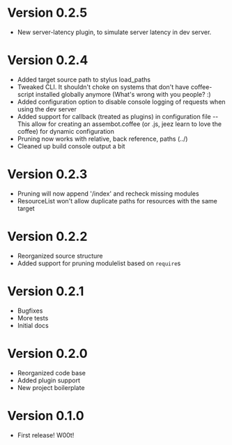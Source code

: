 # Version 0.2.5
- New server-latency plugin, to simulate server latency in dev server.


# Version 0.2.4
- Added target source path to stylus load_paths
- Tweaked CLI. It shouldn't choke on systems that don't have coffee-script 
  installed globally anymore (What's wrong with you people? :)
- Added configuration option to disable console logging of requests when
  using the dev server
- Added support for callback (treated as plugins) in configuration file --
  This allow for creating an assembot.coffee (or .js, jeez learn to love
  the coffee) for dynamic configuration
- Pruning now works with relative, back reference, paths (../)
- Cleaned up build console output a bit


# Version 0.2.3
- Pruning will now append '/index' and recheck missing modules
- ResourceList won't allow duplicate paths for resources with the same target


# Version 0.2.2
- Reorganized source structure
- Added support for pruning modulelist based on `require`s


# Version 0.2.1
- Bugfixes
- More tests
- Initial docs


# Version 0.2.0
- Reorganized code base
- Added plugin support
- New project boilerplate


# Version 0.1.0
- First release! W00t!